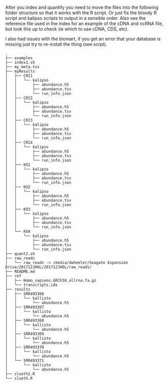 After you index and quantify you need to move the files into the following
folder structure so that it works with the R script. Or just fix the bloody R
script and kalipso scripts to output in a sensible order. Also see the
reference file used in the index for an example of the cDNA and ncRNA file, but
look this up to check (ie which to use cDNA, CDS, etc).

I also had issues with the biomart, if you get an error that your database is
missing just try to re-install the thing (see scrpt).
```
.
├── examples
├── index1.sh
├── my_meta.tsv
├── myResults
│   ├── CRI1
│   │   └── kalipso
│   │       ├── abundance.h5
│   │       ├── abundance.tsv
│   │       └── run_info.json
│   ├── CRI2
│   │   └── kalipso
│   │       ├── abundance.h5
│   │       ├── abundance.tsv
│   │       └── run_info.json
│   ├── CRI3
│   │   └── kalipso
│   │       ├── abundance.h5
│   │       ├── abundance.tsv
│   │       └── run_info.json
│   ├── CRI4
│   │   └── kalipso
│   │       ├── abundance.h5
│   │       ├── abundance.tsv
│   │       └── run_info.json
│   ├── KO1
│   │   └── kalipso
│   │       ├── abundance.h5
│   │       ├── abundance.tsv
│   │       └── run_info.json
│   ├── KO2
│   │   └── kalipso
│   │       ├── abundance.h5
│   │       ├── abundance.tsv
│   │       └── run_info.json
│   ├── KO3
│   │   └── kalipso
│   │       ├── abundance.h5
│   │       ├── abundance.tsv
│   │       └── run_info.json
│   └── KO4
│       └── kalipso
│           ├── abundance.h5
│           ├── abundance.tsv
│           └── run_info.json
├── quant2.sh
├── raw_reads
│   └── raw_reads -> /media/dwheeler/Seagate Expansion Drive/201712JHOL/201712JHOL/raw_reads/
├── README.md
├── ref
│   ├── Homo_sapiens.GRCh38.allrna.fa.gz
│   └── transcripts.idx
├── results
│   ├── SRR493366
│   │   └── kallisto
│   │       └── abundance.h5
│   ├── SRR493367
│   │   └── kallisto
│   │       └── abundance.h5
│   ├── SRR493368
│   │   └── kallisto
│   │       └── abundance.h5
│   ├── SRR493369
│   │   └── kallisto
│   │       └── abundance.h5
│   ├── SRR493370
│   │   └── kallisto
│   │       └── abundance.h5
│   └── SRR493371
│       └── kallisto
│           └── abundance.h5
├── slueth2.R
└── slueth.R
```
